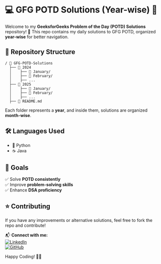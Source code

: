 # 💻 GFG POTD Solutions (Year-wise) 📅

Welcome to my **GeeksforGeeks Problem of the Day (POTD) Solutions** repository! 🚀
This repo contains my daily solutions to GFG POTD, organized **year-wise** for better navigation.

## 📂 Repository Structure
```
/ 📁 GFG-POTD-Solutions
  ├── 📁 2024
  │    ├── 📝 January/
  │    ├── 📝 February/
  │    ├── ...
  ├── 📁 2025
  │    ├── 📝 January/
  │    ├── 📝 February/
  │    ├── ...
  ├── 📜 README.md
```
Each folder represents a **year**, and inside them, solutions are organized **month-wise**.

## 🛠️ Languages Used
- 🐍 Python
- ☕ Java

## 🎯 Goals
✅ Solve **POTD consistently**  
✅ Improve **problem-solving skills**  
✅ Enhance **DSA proficiency**  

## ⭐ Contributing
If you have any improvements or alternative solutions, feel free to fork the repo and contribute!  

📬 **Connect with me:**  
[![LinkedIn](https://img.shields.io/badge/LinkedIn-Connect-blue?style=flat&logo=linkedin)](www.linkedin.com/in/tarunganesh2004)  
[![GitHub](https://img.shields.io/badge/GitHub-Follow-black?style=flat&logo=github)](https://github.com/tarunganesh2004)  

Happy Coding! 🚀✨ 



